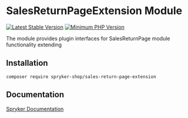# SalesReturnPageExtension Module
[![Latest Stable Version](https://poser.pugx.org/spryker-shop/sales-return-page-extension/v/stable.svg)](https://packagist.org/packages/spryker-shop/sales-return-page-extension)
[![Minimum PHP Version](https://img.shields.io/badge/php-%3E%3D%207.4-8892BF.svg)](https://php.net/)

The module provides plugin interfaces for SalesReturnPage module functionality extending

## Installation

```
composer require spryker-shop/sales-return-page-extension
```

## Documentation

[Spryker Documentation](https://documentation.spryker.com/module_guide/overview.htm)
